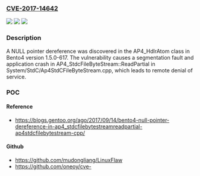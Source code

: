 ### [CVE-2017-14642](https://cve.mitre.org/cgi-bin/cvename.cgi?name=CVE-2017-14642)
![](https://img.shields.io/static/v1?label=Product&message=n%2Fa&color=blue)
![](https://img.shields.io/static/v1?label=Version&message=n%2Fa&color=blue)
![](https://img.shields.io/static/v1?label=Vulnerability&message=n%2Fa&color=brighgreen)

### Description

A NULL pointer dereference was discovered in the AP4_HdlrAtom class in Bento4 version 1.5.0-617. The vulnerability causes a segmentation fault and application crash in AP4_StdcFileByteStream::ReadPartial in System/StdC/Ap4StdCFileByteStream.cpp, which leads to remote denial of service.

### POC

#### Reference
- https://blogs.gentoo.org/ago/2017/09/14/bento4-null-pointer-dereference-in-ap4_stdcfilebytestreamreadpartial-ap4stdcfilebytestream-cpp/

#### Github
- https://github.com/mudongliang/LinuxFlaw
- https://github.com/oneoy/cve-

